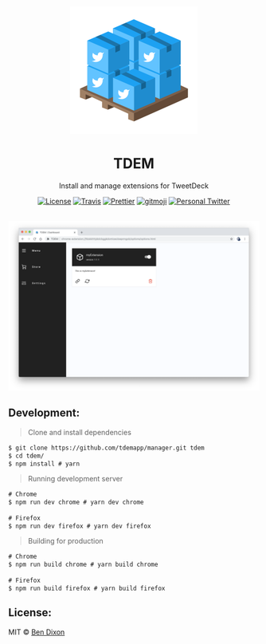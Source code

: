 <div align='center'>

  <a href='https://github.com/tdemapp/manager/releases'>
    <img alt='TweetDeck Extension Manager' width='256px' src='https://raw.githubusercontent.com/tdemapp/assets/master/icon-1024.png' />
  </a>

  <h1> TDEM </h1>
  <p> Install and manage extensions for TweetDeck </p>

  [![License](https://img.shields.io/badge/license-mit-blue.svg?longCache=true&style=for-the-badge)](https://github.com/tdemapp/manager/blob/webpack/LICENSE) 
  [![Travis](https://img.shields.io/travis/tdemapp/manager/webpack.svg?style=for-the-badge)](https://travis-ci.org/tdemapp/manager) 
  [![Prettier](https://img.shields.io/badge/code--style-%20prettier-c596c7.svg?longCache=true&style=for-the-badge)](https://prettier.io/) 
  [![gitmoji](https://img.shields.io/badge/gitmoji-%20%F0%9F%98%9C%20%F0%9F%98%8D-FFDD67.svg?longCache=true&style=for-the-badge)](https://gitmoji.carloscuesta.me/) 
  [![Personal Twitter](https://img.shields.io/badge/-@nurodev-03A9F4.svg?logo=twitter&logoColor=white&longCache=true&style=for-the-badge)](https://twitter.com/nurodev)

  <br />
</div>

<img alt='Screenshot' src='./screenshot.png' />

## Development:

> Clone and install dependencies
```shell
$ git clone https://github.com/tdemapp/manager.git tdem
$ cd tdem/
$ npm install # yarn
```

> Running development server
```shell
# Chrome
$ npm run dev chrome # yarn dev chrome

# Firefox
$ npm run dev firefox # yarn dev firefox
```

> Building for production
```shell
# Chrome
$ npm run build chrome # yarn build chrome

# Firefox
$ npm run build firefox # yarn build firefox
```

## License:

MIT © [Ben Dixon](https://github.com/tdemapp/manager/blob/webpack/LICENSE)
